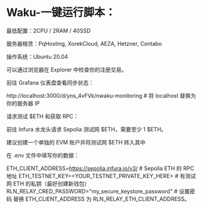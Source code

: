 # Waku-一键运行脚本：

最低配置：2CPU / 2RAM / 40SSD

服务器租赁：PqHosting, XorekCloud, AEZA, Hetzner, Contabo

操作系统：Ubuntu 20.04

可以通过浏览器在 Explorer 中检查你的注册交易。

前往 Grafana 仪表盘查看同步状态：

http://localhost:3000/d/yns_4vFVk/nwaku-monitoring  # 将 localhost 替换为你的服务器 IP

请求测试 $ETH 和获取 RPC：

前往 Infura 水龙头请求 Sepolia 测试网 $ETH，需要至少 1 $ETH。

建议创建一个单独的 EVM 账户并将测试网 $ETH 转入其中

在 .env 文件中填写你的数据：

ETH_CLIENT_ADDRESS=https://sepolia.infura.io/v3/<key>  # Sepolia ETH 的 RPC 地址
ETH_TESTNET_KEY=<YOUR_TESTNET_PRIVATE_KEY_HERE>        # 有测试网 ETH 的私钥（最好创建新钱包）
RLN_RELAY_CRED_PASSWORD="my_secure_keystore_password"  # 设置密码
替换 ETH_CLIENT_ADDRESS 为 RLN_RELAY_ETH_CLIENT_ADDRESS。
